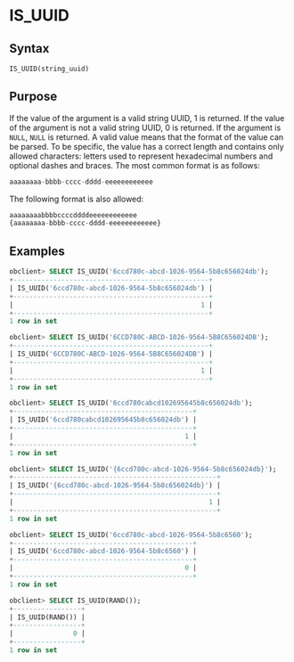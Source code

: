 # IS_UUID

## Syntax

```sql
IS_UUID(string_uuid)
```

## Purpose

If the value of the argument is a valid string UUID, 1 is returned. If the value of the argument is not a valid string UUID, 0 is returned. If the argument is `NULL`, `NULL` is returned.
A valid value means that the format of the value can be parsed. To be specific, the value has a correct length and contains only allowed characters: letters used to represent hexadecimal numbers and optional dashes and braces. The most common format is as follows:

```sql
aaaaaaaa-bbbb-cccc-dddd-eeeeeeeeeeee
```

The following format is also allowed:

```sql
aaaaaaaabbbbccccddddeeeeeeeeeeee
{aaaaaaaa-bbbb-cccc-dddd-eeeeeeeeeeee}
```

## Examples

```sql
obclient> SELECT IS_UUID('6ccd780c-abcd-1026-9564-5b8c656024db');
+-------------------------------------------------+
| IS_UUID('6ccd780c-abcd-1026-9564-5b8c656024db') |
+-------------------------------------------------+
|                                               1 |
+-------------------------------------------------+
1 row in set

obclient> SELECT IS_UUID('6CCD780C-ABCD-1026-9564-5B8C656024DB');
+-------------------------------------------------+
| IS_UUID('6CCD780C-ABCD-1026-9564-5B8C656024DB') |
+-------------------------------------------------+
|                                               1 |
+-------------------------------------------------+
1 row in set

obclient> SELECT IS_UUID('6ccd780cabcd102695645b8c656024db');
+---------------------------------------------+
| IS_UUID('6ccd780cabcd102695645b8c656024db') |
+---------------------------------------------+
|                                           1 |
+---------------------------------------------+
1 row in set

obclient> SELECT IS_UUID('{6ccd780c-abcd-1026-9564-5b8c656024db}');
+---------------------------------------------------+
| IS_UUID('{6ccd780c-abcd-1026-9564-5b8c656024db}') |
+---------------------------------------------------+
|                                                 1 |
+---------------------------------------------------+
1 row in set

obclient> SELECT IS_UUID('6ccd780c-abcd-1026-9564-5b8c6560');
+---------------------------------------------+
| IS_UUID('6ccd780c-abcd-1026-9564-5b8c6560') |
+---------------------------------------------+
|                                           0 |
+---------------------------------------------+
1 row in set

obclient> SELECT IS_UUID(RAND());
+-----------------+
| IS_UUID(RAND()) |
+-----------------+
|               0 |
+-----------------+
1 row in set
```
